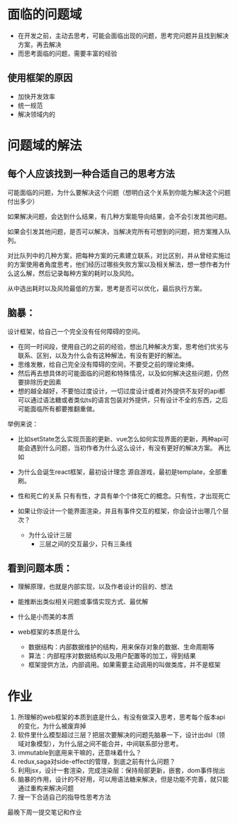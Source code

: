 # 面临的问题域
- 在开发之前，主动去思考，可能会面临出现的问题，思考完问题并且找到解决方案，再去解决
- 而思考面临的问题，需要丰富的经验 

## 使用框架的原因
- 加快开发效率
- 统一规范
- 解决领域内的

# 问题域的解法

## 每个人应该找到一种合适自己的思考方法

可能面临的问题，为什么要解决这个问题（想明白这个关系到你能为解决这个问题付出多少）

如果解决问题，会达到什么结果，有几种方案能导向结果，会不会引发其他问题。

如果会引发其他问题，是否可以解决，当解决完所有可想到的问题，把方案推入队列。

对比队列中的几种方案，把每种方案的元素建立联系，对比区别，并从曾经实施过的方案使用者角度思考，他们经历过哪些失败方案以及相关解法，想一想作者为什么这么解，然后记录每种方案的耗时以及风险。

从中选出耗时以及风险最低的方案，思考是否可以优化，最后执行方案。

## 脑暴：
设计框架，给自己一个完全没有任何障碍的空间。

- 在同一时间段，使用自己的之前的经验，想出几种解决方案，思考他们优劣与联系、区别，以及为什么会有这种解法，有没有更好的解法。
- 思维发散，给自己完全没有障碍的空间，不要受之前的理论束缚。
- 然后再去想具体的可能面临的问题和特殊情况，以及如何解决这些问题，仍然要排除历史因素
- 想的越全越好，不要怕过度设计，一切过度设计或者对外提供不友好的api都可以通过语法糖或者类似ts的语言包装对外提供，只有设计不全的东西，之后可能面临所有都要推翻重做。

举例来说：
- 比如setState怎么实现页面的更新、vue怎么如何实现界面的更新，两种api可能会遇到什么问题，当初作者为什么这么设计，有没有更好的解决方案。
再比如

- 为什么会诞生react框架，最初设计理念
源自游戏，最初是template，全部重刷。

- 性和死亡的关系
只有有性，才具有单个个体死亡的概念。只有性，才出现死亡

- 如果让你设计一个能界面渲染，并且有事件交互的框架，你会设计出哪几个层次？
    - 为什么设计三层
        - 三层之间的交互最少，只有三条线

## 看到问题本质：
- 理解原理，也就是内部实现，以及作者设计的目的、想法
- 能推断出类似相关问题或事情实现方式、最优解

- 什么是小而美的本质

- web框架的本质是什么
  - 数据结构：内部数据维护的结构，用来保存对象的数据、生命周期等
  - 算法：内部程序对数据结构以及用户配置等的加工，得到结果
  - 框架提供方法，内部调用。如果需要主动调用的叫做类库，并不是框架

# 作业
1. 所理解的web框架的本质到底是什么，有没有做深入思考，思考每个版本api的变化，为什么被废弃掉
2. 软件里什么模型超过三层？把层次要解决的问题先脑暴一下，设计出dsl（领域对象模型），为什么层之间不能合并，中间联系部分思考。
3. immutable到底用来干嘛的，还意味着什么？
4. redux,saga对side-effect的管理，到底之前有什么问题？
5. 利用jsx，设计一套渲染，完成渲染层：保持局部更新，嵌套，dom事件抛出
6. 脑暴的作用，设计的不好用，可以用语法糖来解决，但是功能不完善，就只能通过重构来解决问题
7. 搜一下合适自己的指导性思考方法

最晚下周一提交笔记和作业




